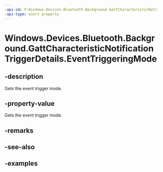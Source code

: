 ```yaml
---
-api-id: P:Windows.Devices.Bluetooth.Background.GattCharacteristicNotificationTriggerDetails.EventTriggeringMode
-api-type: winrt property
---
```


<!-- Property syntax.
public BluetoothEventTriggeringMode EventTriggeringMode { get; }
-->

# Windows.Devices.Bluetooth.Background.GattCharacteristicNotificationTriggerDetails.EventTriggeringMode

## -description
Gets the event trigger mode.

## -property-value
Gets the event trigger mode.

## -remarks

## -see-also

## -examples

